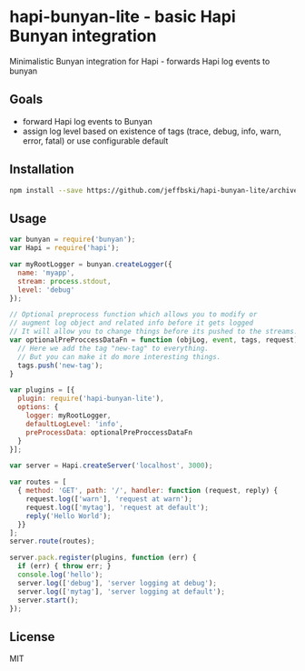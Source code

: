 # hapi-bunyan-lite - basic Hapi Bunyan integration

Minimalistic Bunyan integration for Hapi - forwards Hapi log events to bunyan

## Goals

 - forward Hapi log events to Bunyan
 - assign log level based on existence of tags (trace, debug, info, warn, error, fatal) or use configurable default

## Installation

```bash
npm install --save https://github.com/jeffbski/hapi-bunyan-lite/archive/v0.1.0.tar.gz
```

## Usage

```javascript
var bunyan = require('bunyan');
var Hapi = require('hapi');

var myRootLogger = bunyan.createLogger({
  name: 'myapp',
  stream: process.stdout,
  level: 'debug'
});

// Optional preprocess function which allows you to modify or
// augment log object and related info before it gets logged
// It will allow you to change things before its pushed to the streams.
var optionalPreProccessDataFn = function (objLog, event, tags, request) {
  // Here we add the tag "new-tag" to everything.
  // But you can make it do more interesting things.
  tags.push('new-tag');
}

var plugins = [{
  plugin: require('hapi-bunyan-lite'),
  options: {
    logger: myRootLogger,
    defaultLogLevel: 'info',
    preProcessData: optionalPreProccessDataFn
  }
}];

var server = Hapi.createServer('localhost', 3000);

var routes = [
  { method: 'GET', path: '/', handler: function (request, reply) {
    request.log(['warn'], 'request at warn');
    request.log(['mytag'], 'request at default');
    reply('Hello World');
  }}
];
server.route(routes);

server.pack.register(plugins, function (err) {
  if (err) { throw err; }
  console.log('hello');
  server.log(['debug'], 'server logging at debug');
  server.log(['mytag'], 'server logging at default');
  server.start();
});
```

## License

MIT
